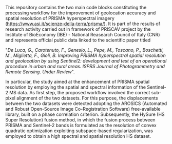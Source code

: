 This repository contains the two main code blocks constituting the processing workflow for the improvement of geolocation accuracy and spatial resolution of PRISMA hyperspectral imagery (https://www.asi.it/scienze-della-terra/prisma/). It is part of the results of research activity carried out in framework of PRISCAV project by the Institute of BioEconomy (IBE) - National Reasearch Council of Italy (CNR) and represents official public data linked to the scientific paper titled

"_De Luca, G., Carotenuto, F., Genesio, L., Pepe, M., Toscano, P., Boschetti, M., Miglietta, F., Gioli, B. Improving PRISMA hyperspectral spatial resolution and geolocation by using Sentinel2: development and test of an operational procedure in urban and rural areas. ISPRS Journal of Photogrammetry and Remote Sensing. Under Review_". 

In particular, the study aimed at the enhancement of PRISMA spatial resolution by employing the spatial and spectral information of the Sentinel-2 MS data. As first step, the proposed workflow involved the correct sub-pixel alignment of the two datasets. For this purpose, the displacements between the two datasets were detected adopting the AROSICS (Automated and Robust Open-Source Image Co-Registration Software) free-available library, built on a phase correlation criterion. Subsequently, the HySure (HS Super Resolution) fusion method, in which the fusion process between PRISMA and Sentinel-2 bands is formulated as the resolution of convex quadratic optimization exploiting subspace-based regularization, was employed to obtain a high spectral and spatial resolution HS dataset.
